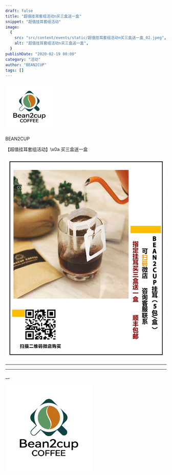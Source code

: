 ```yaml
---
draft: false
title: "超值挂耳套组活动n买三盒送一盒"
snippet: "超值挂耳套组活动"
image:
  {
    src: "src/content/events/static/超值挂耳套组活动n买三盒送一盒_02.jpeg",
    alt: "超值挂耳套组活动n买三盒送一盒",
  }
publishDate: "2020-02-19 00:00"
category: "活动"
author: "BEAN2CUP"
tags: []
---
```


![](./static/超值挂耳套组活动n买三盒送一盒_01.png)

BEAN2CUP

【超值挂耳套组活动】\x0a 买三盒送一盒

![](./static/超值挂耳套组活动n买三盒送一盒_02.jpeg)

---

---

\_\_

![作者头像](./static/超值挂耳套组活动n买三盒送一盒_03.png)
